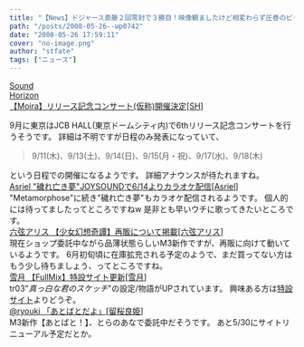 ```yaml
---
title: "【News】ドジャース斎藤２回零封で３勝目！映像観ましたけど相変わらず圧巻のピッチングですねー。"
path: "/posts/2008-05-26--wp0742"
date: "2008-05-26 17:59:11"
cover: "no-image.png"
author: "stfate"
tags: ["ニュース"]
---
```


<style type="text/css">
<!--
p {white-space: pre-wrap};
-->
</style>

<a class="topics" href="http://www.soundhorizon.com/information/live.html" target="_blank">Sound Horizon 【Moira】リリース記念コンサート(仮称)開催決定</a><span class="junre">[<a href="http://sound-horizon.net/" target="_blank">SH</a>]</span>
<div class="news">9月に東京はJCB HALL(東京ドームシティ内)で6thリリース記念コンサートを行うそうです。
詳細は不明ですが日程のみ発表になっていて、<blockquote>9/11(木)、9/13(土)、9/14(日)、9/15(月・祝)、9/17(水)、9/18(木)</blockquote>という日程での開催になるようです。
詳細アナウンスが待たれますね。</div>
<a class="topics" href="http://joysound.com/ex/search/karaoke/_selSongNo_173504_song.htm" target="_blank">Asriel "穢れ亡き夢"JOYSOUNDで6/14よりカラオケ配信</a><span class="junre">[<a href="http://www.asriel.jp/m/" target="_blank">Asriel</a>]</span>
<div class="news">"Metamorphose"に続き"穢れ亡き夢"もカラオケ配信されるようです。
個人的には待ってましたってところですねw
是非とも早いウチに歌ってきたいところです。</div>
<a class="topics" href="http://www.rokugen.net/" target="_blank">六弦アリス 【少女幻想奇譚】再販について掲載</a><span class="junre">[<a href="http://www.rokugen.net/" target="_blank">六弦アリス</a>]</span>
<div class="news">現在ショップ委託中ながら品薄状態らしいM3新作ですが、再販に向けて動いているようです。
6月初旬頃に在庫拡充される予定のようで、まだ買ってない方はもう少し待ちましょう、ってところですね。</div>
<a class="topics" href="http://aonokioku.sakura.ne.jp/setsugetsu/" target="_blank">雪月 【FullMix】特設サイト更新</a><span class="junre">[<a href="http://aonokioku.sakura.ne.jp/setsugetsu/" target="_blank">雪月</a>]</span>
<div class="news">tr03"<em>真っ白な君のスケッチ</em>"の設定/物語がUPされています。
興味ある方は<a href="http://aonokioku.sakura.ne.jp/fullmix/" target="_blank">特設サイト</a>よりどうぞ。</div>
<a class="topics" href="http://ryouki.net/" target="_blank">@ryouki 「あとばとだよ」</a><span class="junre">[<a href="http://ryouki.net/" target="_blank">留桜良姫</a>]</span>
<div class="news">M3新作【あとばと！】、とらのあなで委託中だそうです。
あと5/30にサイトリニューアル予定だとか。</div>
